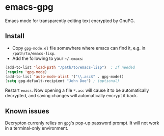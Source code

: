 # emacs-gpg
Emacs mode for transparently editing text encrypted by GnuPG.

## Install

- Copy `gpg-mode.el` file somewhere where emacs can find it, e.g. in `/path/to/emacs-lisp`.
- Add the following to your `~/.emacs`:

```lisp
(add-to-list 'load-path "/path/to/emacs-lisp")  ; If needed
(require 'gpg-mode)
(add-to-list 'auto-mode-alist '("\\.asc$" . gpg-mode))
(setq gpg-default-recipient "John Doe") ; (optional)
```

Restart `emacs`. Now opening a file `*.asc` will cause it to be automatically decrypted, and saving changes will automatically encrypt it back.

## Known issues

Decrypton currenly relies on `gpg`'s pop-up password prompt. It will not work in a terminal-only environment.
